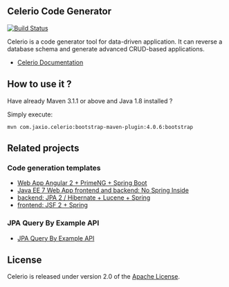 ## Celerio Code Generator

[![Build Status](https://travis-ci.org/jaxio/celerio.svg)](https://travis-ci.org/jaxio/celerio)

Celerio is a code generator tool for data-driven application. It can reverse a database schema and generate advanced CRUD-based applications.

* [Celerio Documentation](http://www.jaxio.com/documentation/celerio)

## How to use it ?

Have already Maven 3.1.1 or above and Java 1.8 installed ?

Simply execute:

    mvn com.jaxio.celerio:bootstrap-maven-plugin:4.0.6:bootstrap

## Related projects

### Code generation templates

 * [Web App Angular 2 + PrimeNG + Spring Boot](https://github.com/jaxio/celerio-angular-quickstart)
 * [Java EE 7 Web App frontend and backend: No Spring Inside](https://github.com/jaxio/javaee-lab)
 * [backend: JPA 2 / Hibernate + Lucene + Spring](https://github.com/jaxio/pack-backend-jpa)
 * [frontend: JSF 2 + Spring](https://github.com/jaxio/pack-jsf2-spring-conversation)

### JPA Query By Example API

 * [JPA Query By Example API](https://github.com/jaxio/jpa-query-by-example)

## License

Celerio is released under version 2.0 of the [Apache License][].

[Apache License]: http://www.apache.org/licenses/LICENSE-2.0
